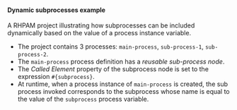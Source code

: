 #### Dynamic subprocesses example

A RHPAM project illustrating how subprocesses can be included dynamically based on the value of a process instance variable.

* The project contains 3 processes: `main-process`, `sub-process-1`, `sub-process-2`.
* The `main-process` process definition has a _reusable sub-process node_.
* The _Called Element_ property of the subprocess node is set to the expression `#{subprocess}`.
* At runtime, when a process instance of `main-process` is created, the sub process invoked corresponds to the subprocess whose name is equal to the value of the `subprocess` process variable.
 